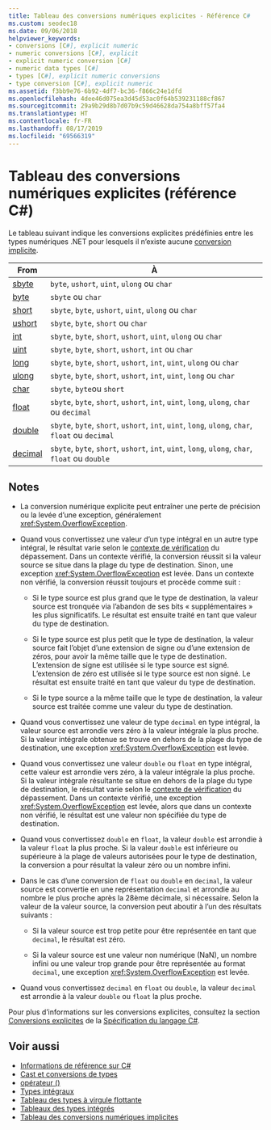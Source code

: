 ```yaml
---
title: Tableau des conversions numériques explicites - Référence C#
ms.custom: seodec18
ms.date: 09/06/2018
helpviewer_keywords:
- conversions [C#], explicit numeric
- numeric conversions [C#], explicit
- explicit numeric conversion [C#]
- numeric data types [C#]
- types [C#], explicit numeric conversions
- type conversion [C#], explicit numeric
ms.assetid: f3bb9e76-6b92-4df7-bc36-f866c24e1dfd
ms.openlocfilehash: 4dee46d075ea3d45d53ac0f64b539231188cf867
ms.sourcegitcommit: 29a9b29d8b7d07b9c59d46628da754a8bff57fa4
ms.translationtype: HT
ms.contentlocale: fr-FR
ms.lasthandoff: 08/17/2019
ms.locfileid: "69566319"
---
```

# <a name="explicit-numeric-conversions-table-c-reference"></a>Tableau des conversions numériques explicites (référence C#)

Le tableau suivant indique les conversions explicites prédéfinies entre les types numériques .NET pour lesquels il n’existe aucune [conversion implicite](implicit-numeric-conversions-table.md).

|From|À|  
|----------|--------|  
|[sbyte](../builtin-types/integral-numeric-types.md)|`byte`, `ushort`, `uint`, `ulong` ou `char`|  
|[byte](../builtin-types/integral-numeric-types.md)|`sbyte` ou `char`|  
|[short](../builtin-types/integral-numeric-types.md)|`sbyte`, `byte`, `ushort`, `uint`, `ulong` ou `char`|  
|[ushort](../builtin-types/integral-numeric-types.md)|`sbyte`, `byte`, `short` ou `char`|  
|[int](../builtin-types/integral-numeric-types.md)|`sbyte`, `byte`, `short`, `ushort`, `uint`, `ulong` ou `char`|  
|[uint](../builtin-types/integral-numeric-types.md)|`sbyte`, `byte`, `short`, `ushort`, `int` ou `char`|  
|[long](../builtin-types/integral-numeric-types.md)|`sbyte`, `byte`, `short`, `ushort`, `int`, `uint`, `ulong` ou `char`|  
|[ulong](../builtin-types/integral-numeric-types.md)|`sbyte`, `byte`, `short`, `ushort`, `int`, `uint`, `long` ou `char`|  
|[char](char.md)|`sbyte`, `byte`ou `short`|  
|[float](../builtin-types/floating-point-numeric-types.md)|`sbyte`, `byte`, `short`, `ushort`, `int`, `uint`, `long`, `ulong`, `char` ou `decimal`|  
|[double](../builtin-types/floating-point-numeric-types.md)|`sbyte`, `byte`, `short`, `ushort`, `int`, `uint`, `long`, `ulong`, `char`, `float` ou `decimal`|  
|[decimal](../builtin-types/floating-point-numeric-types.md)|`sbyte`, `byte`, `short`, `ushort`, `int`, `uint`, `long`, `ulong`, `char`, `float` ou `double`|  
  
## <a name="remarks"></a>Notes  
  
- La conversion numérique explicite peut entraîner une perte de précision ou la levée d’une exception, généralement <xref:System.OverflowException>.  

- Quand vous convertissez une valeur d’un type intégral en un autre type intégral, le résultat varie selon le [contexte de vérification](checked-and-unchecked.md) du dépassement. Dans un contexte vérifié, la conversion réussit si la valeur source se situe dans la plage du type de destination. Sinon, une exception <xref:System.OverflowException> est levée. Dans un contexte non vérifié, la conversion réussit toujours et procède comme suit :

  - Si le type source est plus grand que le type de destination, la valeur source est tronquée via l’abandon de ses bits « supplémentaires » les plus significatifs. Le résultat est ensuite traité en tant que valeur du type de destination.

  - Si le type source est plus petit que le type de destination, la valeur source fait l’objet d’une extension de signe ou d’une extension de zéros, pour avoir la même taille que le type de destination. L’extension de signe est utilisée si le type source est signé. L’extension de zéro est utilisée si le type source est non signé. Le résultat est ensuite traité en tant que valeur du type de destination.

  - Si le type source a la même taille que le type de destination, la valeur source est traitée comme une valeur du type de destination.
  
- Quand vous convertissez une valeur de type `decimal` en type intégral, la valeur source est arrondie vers zéro à la valeur intégrale la plus proche. Si la valeur intégrale obtenue se trouve en dehors de la plage du type de destination, une exception <xref:System.OverflowException> est levée.  
  
- Quand vous convertissez une valeur `double` ou `float` en type intégral, cette valeur est arrondie vers zéro, à la valeur intégrale la plus proche. Si la valeur intégrale résultante se situe en dehors de la plage du type de destination, le résultat varie selon le [contexte de vérification](checked-and-unchecked.md) du dépassement. Dans un contexte vérifié, une exception <xref:System.OverflowException> est levée, alors que dans un contexte non vérifié, le résultat est une valeur non spécifiée du type de destination.  
  
- Quand vous convertissez `double` en `float`, la valeur `double` est arrondie à la valeur `float` la plus proche. Si la valeur `double` est inférieure ou supérieure à la plage de valeurs autorisées pour le type de destination, la conversion a pour résultat la valeur zéro ou un nombre infini.  
  
- Dans le cas d’une conversion de `float` ou `double` en `decimal`, la valeur source est convertie en une représentation `decimal` et arrondie au nombre le plus proche après la 28ème décimale, si nécessaire. Selon la valeur de la valeur source, la conversion peut aboutir à l’un des résultats suivants :  

  - Si la valeur source est trop petite pour être représentée en tant que `decimal`, le résultat est zéro.  

  - Si la valeur source est une valeur non numérique (NaN), un nombre infini ou une valeur trop grande pour être représentée au format `decimal`, une exception <xref:System.OverflowException> est levée.  
  
- Quand vous convertissez `decimal` en `float` ou `double`, la valeur `decimal` est arrondie à la valeur `double` ou `float` la plus proche.  
  
 Pour plus d’informations sur les conversions explicites, consultez la section [Conversions explicites](~/_csharplang/spec/conversions.md#explicit-conversions) de la [Spécification du langage C#](../language-specification/index.md).
  
## <a name="see-also"></a>Voir aussi

- [Informations de référence sur C#](../index.md)
- [Cast et conversions de types](../../programming-guide/types/casting-and-type-conversions.md)
- [opérateur ()](../operators/type-testing-and-cast.md#cast-operator-)
- [Types intégraux](../builtin-types/integral-numeric-types.md)
- [Tableau des types à virgule flottante](../builtin-types/floating-point-numeric-types.md)
- [Tableaux des types intégrés](built-in-types-table.md)
- [Tableau des conversions numériques implicites](implicit-numeric-conversions-table.md)
